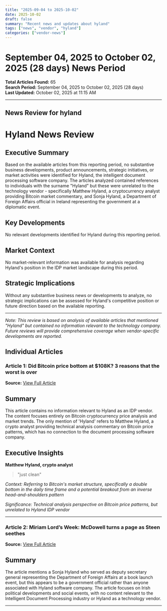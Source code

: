 ```yaml
---
title: "2025-09-04 to 2025-10-02"
date: 2025-10-02
draft: false
summary: "Recent news and updates about hyland"
tags: ["news", "vendor", "hyland"]
categories: ["vendor-news"]
---
```


# September 04, 2025 to October 02, 2025 (28 days) News Period 

**Total Articles Found:** 65  
**Search Period:** September 04, 2025 to October 02, 2025 (28 days)  
**Last Updated:** October 02, 2025 at 11:15 AM

---

## News Review for hyland

# Hyland News Review

## Executive Summary

Based on the available articles from this reporting period, no substantive business developments, product announcements, strategic initiatives, or market activities were identified for Hyland, the intelligent document processing software company. The articles analyzed contained references to individuals with the surname "Hyland" but these were unrelated to the technology vendor - specifically Matthew Hyland, a cryptocurrency analyst providing Bitcoin market commentary, and Sonja Hyland, a Department of Foreign Affairs official in Ireland representing the government at a diplomatic event.

## Key Developments

No relevant developments identified for Hyland during this reporting period.

## Market Context

No market-relevant information was available for analysis regarding Hyland's position in the IDP market landscape during this period.

## Strategic Implications

Without any substantive business news or developments to analyze, no strategic implications can be assessed for Hyland's competitive position or future direction based on the available reporting.

---

*Note: This review is based on analysis of available articles that mentioned "Hyland" but contained no information relevant to the technology company. Future reviews will provide comprehensive coverage when vendor-specific developments are reported.*

## Individual Articles

### Article 1: Did Bitcoin price bottom at $108K? 3 reasons that the worst is over

**Source:** [View Full Article](https://cointelegraph.com/news/did-bitcoin-price-bottom-108k-these-3-data-points-suggest-the-worst-is-over)

## Summary

This article contains no information relevant to Hyland as an IDP vendor. The content focuses entirely on Bitcoin cryptocurrency price analysis and market trends. The only mention of 'Hyland' refers to Matthew Hyland, a crypto analyst providing technical analysis commentary on Bitcoin price patterns, which has no connection to the document processing software company.

## Executive Insights

**Matthew Hyland, crypto analyst**

> "just clean"

*Context: Referring to Bitcoin's market structure, specifically a double bottom in the daily time frame and a potential breakout from an inverse head-and-shoulders pattern*

*Significance: Technical analysis perspective on Bitcoin price patterns, but unrelated to Hyland IDP vendor*



---

### Article 2: Miriam Lord’s Week: McDowell turns a page as Steen seethes

**Source:** [View Full Article](https://www.irishtimes.com/politics/2025/09/27/miriam-lords-week-mcdowell-turns-a-page-as-steen-seethes/)

## Summary

The article mentions a Sonja Hyland who served as deputy secretary general representing the Department of Foreign Affairs at a book launch event, but this appears to be a government official rather than anyone associated with Hyland software company. The article focuses on Irish political developments and social events, with no content relevant to the Intelligent Document Processing industry or Hyland as a technology vendor.





---

